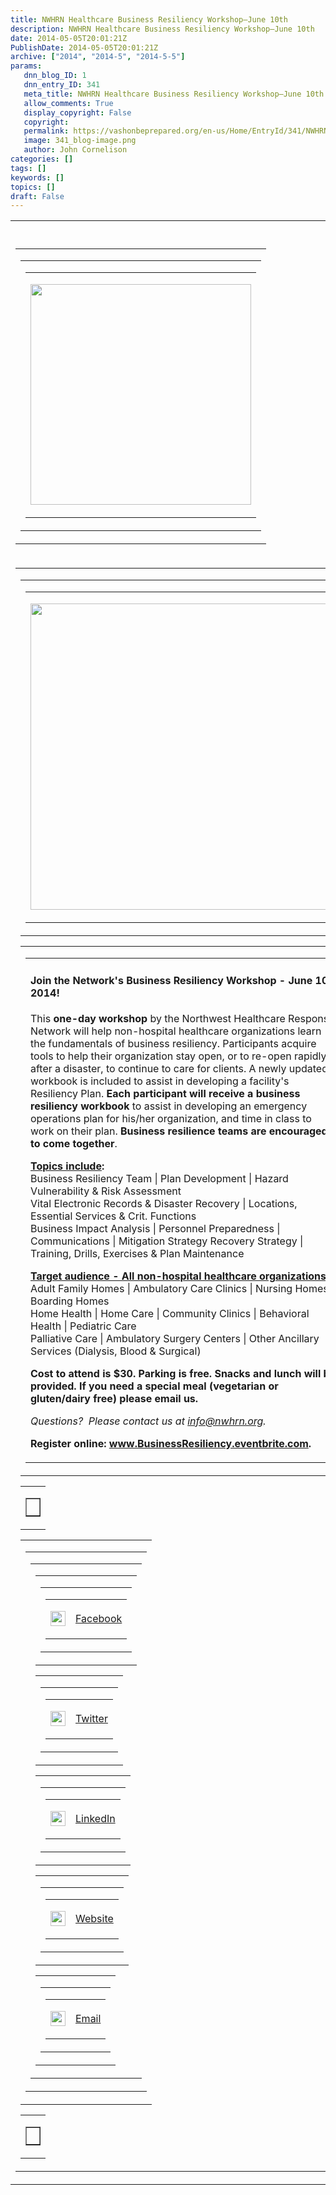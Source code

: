 ```yaml
---
title: NWHRN Healthcare Business Resiliency Workshop–June 10th
description: NWHRN Healthcare Business Resiliency Workshop–June 10th
date: 2014-05-05T20:01:21Z
PublishDate: 2014-05-05T20:01:21Z
archive: ["2014", "2014-5", "2014-5-5"]
params:
   dnn_blog_ID: 1
   dnn_entry_ID: 341
   meta_title: NWHRN Healthcare Business Resiliency Workshop–June 10th
   allow_comments: True
   display_copyright: False
   copyright: 
   permalink: https://vashonbeprepared.org/en-us/Home/EntryId/341/NWHRN-Healthcare-Business-Resiliency-Workshop-ndash-June-10th
   image: 341_blog-image.png
   author: John Cornelison
categories: []
tags: []
keywords: []
topics: []
draft: False
---
```


<table cellspacing="0" cellpadding="0" border="0"><tbody>     <tr>       <td valign="top">&nbsp;</td>     </tr>      <tr>       <td valign="top">         <table cellspacing="0" cellpadding="0" border="0"><tbody>             <tr>               <td valign="top">                 <table cellspacing="0" cellpadding="0" border="0"><tbody>                     <tr>                       <td valign="top">                         <table cellspacing="0" cellpadding="0" border="0"><tbody>                             <tr>                               <td valign="top">                                 <p><img border="0" src="https://gallery.mailchimp.com/6e9d7c62003da17da733143e3/images/NWHRN_primary_RGB_small.jpg" width="353" align="center" /></p>                               </td>                             </tr>                           </tbody></table>                       </td>                     </tr>                   </tbody></table>               </td>             </tr>           </tbody></table>       </td>     </tr>      <tr>       <td valign="top">         <table cellspacing="0" cellpadding="0" border="0"><tbody>             <tr>               <td valign="top">                 <table cellspacing="0" cellpadding="0" border="0"><tbody>                     <tr>                       <td valign="top">                         <table cellspacing="0" cellpadding="0" border="0"><tbody>                             <tr>                               <td valign="top">                                 <p><a href="http://nwhrn.us3.list-manage.com/track/click?u=6e9d7c62003da17da733143e3&amp;id=7d7c8d552a&amp;e=284d661bd6"><img border="0" src="http://gallery.mailchimp.com/6e9d7c62003da17da733143e3/images/f7366794-0a8a-4169-adaf-04b54f0ba221.jpg" width="490" align="center" /></a></p>                               </td>                             </tr>                           </tbody></table>                       </td>                     </tr>                   </tbody></table>                  <table cellspacing="0" cellpadding="0" border="0"><tbody>                     <tr>                       <td valign="top">                         <table cellspacing="0" cellpadding="0" border="0"><tbody>                             <tr>                               <td valign="top">                                 <h4>Join the Network's Business Resiliency Workshop - June 10, 2014! </h4>                                  <p>This <strong>one-day workshop</strong> by the Northwest Healthcare Response Network will help non-hospital healthcare organizations learn the fundamentals of business resiliency. Participants acquire&#160; <br />tools to help their organization stay open, or to re-open rapidly after a disaster, to continue to care for clients. A newly updated workbook is included to assist in developing a facility's Resiliency Plan. <strong>Each participant will receive a business resiliency workbook</strong> to assist in developing an emergency operations plan for his/her organization, and time in class to work on their plan. <strong>Business resilience teams are encouraged to come together</strong>. </p>                                  <p><strong><u>Topics include</u></strong><strong>:</strong>                                    <br />Business Resiliency Team | Plan Development | Hazard Vulnerability &amp; Risk Assessment&#160; <br />Vital Electronic Records &amp; Disaster Recovery | Locations, Essential Services &amp; Crit. Functions&#160; <br />Business Impact Analysis | Personnel Preparedness | Communications | Mitigation Strategy Recovery Strategy | Training, Drills, Exercises &amp; Plan Maintenance </p>                                  <p><strong><u>Target audience - All non-hospital healthcare organizations</u></strong><strong>: </strong>                                    <br />Adult Family Homes | Ambulatory Care Clinics | Nursing Homes | Boarding Homes&#160; <br />Home Health | Home Care | Community Clinics | Behavioral Health | Pediatric Care&#160; <br />Palliative Care | Ambulatory Surgery Centers | Other Ancillary Services (Dialysis, Blood &amp; Surgical)</p>                                  <p><strong>Cost to attend is $30. Parking is free. Snacks and lunch will be provided. If you need a special meal (vegetarian or gluten/dairy free) please email us. </strong></p>                                  <p><em>Questions?&#160; Please contact us at </em><em><a href="mailto:info@nwhrn.org">info@nwhrn.org</a></em><em>. </em></p>                                  <p><strong>Register online: <a href="http://nwhrn.us3.list-manage.com/track/click?u=6e9d7c62003da17da733143e3&amp;id=7bf0525313&amp;e=284d661bd6">www.BusinessResiliency.eventbrite.com</a>. </strong></p>                               </td>                             </tr>                           </tbody></table>                       </td>                     </tr>                   </tbody></table>                  <table cellspacing="0" cellpadding="0" border="0"><tbody>                     <tr>                       <td>                         <table cellspacing="0" cellpadding="0" border="1"><tbody>                             <tr>                               <td>&nbsp;</td>                             </tr>                           </tbody></table>                       </td>                     </tr>                   </tbody></table>                  <table cellspacing="0" cellpadding="0" border="0"><tbody>                     <tr>                       <td valign="top">                         <table cellspacing="0" cellpadding="0" border="0"><tbody>                             <tr>                               <td>                                 <table cellspacing="0" cellpadding="0" border="0"><tbody>                                     <tr>                                       <td valign="top">                                         <table cellspacing="0" cellpadding="0" border="0"><tbody>                                             <tr>                                               <td valign="top">                                                 <table cellspacing="0" cellpadding="0" border="0"><tbody>                                                     <tr>                                                       <td>                                                         <table cellspacing="0" cellpadding="0" border="0"><tbody>                                                             <tr>                                                               <td width="18">                                                                 <p><a href="http://nwhrn.us3.list-manage.com/track/click?u=6e9d7c62003da17da733143e3&amp;id=2842306f72&amp;e=284d661bd6"><img border="0" src="http://cdn-images.mailchimp.com/icons/social-block/color-facebook-128.png" width="24" height="24" /></a></p>                                                               </td>                                                                <td>                                                                 <p><a href="http://nwhrn.us3.list-manage.com/track/click?u=6e9d7c62003da17da733143e3&amp;id=88452f861c&amp;e=284d661bd6">Facebook</a></p>                                                               </td>                                                             </tr>                                                           </tbody></table>                                                       </td>                                                     </tr>                                                   </tbody></table>                                               </td>                                             </tr>                                           </tbody></table>                                          <table cellspacing="0" cellpadding="0" border="0"><tbody>                                             <tr>                                               <td valign="top">                                                 <table cellspacing="0" cellpadding="0" border="0"><tbody>                                                     <tr>                                                       <td>                                                         <table cellspacing="0" cellpadding="0" border="0"><tbody>                                                             <tr>                                                               <td width="18">                                                                 <p><a href="http://nwhrn.us3.list-manage.com/track/click?u=6e9d7c62003da17da733143e3&amp;id=16b101f947&amp;e=284d661bd6"><img border="0" src="http://cdn-images.mailchimp.com/icons/social-block/color-twitter-128.png" width="24" height="24" /></a></p>                                                               </td>                                                                <td>                                                                 <p><a href="http://nwhrn.us3.list-manage.com/track/click?u=6e9d7c62003da17da733143e3&amp;id=f602eec5bc&amp;e=284d661bd6">Twitter</a></p>                                                               </td>                                                             </tr>                                                           </tbody></table>                                                       </td>                                                     </tr>                                                   </tbody></table>                                               </td>                                             </tr>                                           </tbody></table>                                          <table cellspacing="0" cellpadding="0" border="0"><tbody>                                             <tr>                                               <td valign="top">                                                 <table cellspacing="0" cellpadding="0" border="0"><tbody>                                                     <tr>                                                       <td>                                                         <table cellspacing="0" cellpadding="0" border="0"><tbody>                                                             <tr>                                                               <td width="18">                                                                 <p><a href="http://nwhrn.us3.list-manage1.com/track/click?u=6e9d7c62003da17da733143e3&amp;id=49a1203894&amp;e=284d661bd6"><img border="0" src="http://cdn-images.mailchimp.com/icons/social-block/color-linkedin-128.png" width="24" height="24" /></a></p>                                                               </td>                                                                <td>                                                                 <p><a href="http://nwhrn.us3.list-manage.com/track/click?u=6e9d7c62003da17da733143e3&amp;id=5751f5dcf2&amp;e=284d661bd6">LinkedIn</a></p>                                                               </td>                                                             </tr>                                                           </tbody></table>                                                       </td>                                                     </tr>                                                   </tbody></table>                                               </td>                                             </tr>                                           </tbody></table>                                          <table cellspacing="0" cellpadding="0" border="0"><tbody>                                             <tr>                                               <td valign="top">                                                 <table cellspacing="0" cellpadding="0" border="0"><tbody>                                                     <tr>                                                       <td>                                                         <table cellspacing="0" cellpadding="0" border="0"><tbody>                                                             <tr>                                                               <td width="18">                                                                 <p><a href="http://nwhrn.us3.list-manage.com/track/click?u=6e9d7c62003da17da733143e3&amp;id=055ba21872&amp;e=284d661bd6"><img border="0" src="http://cdn-images.mailchimp.com/icons/social-block/color-link-128.png" width="24" height="24" /></a></p>                                                               </td>                                                                <td>                                                                 <p><a href="http://nwhrn.us3.list-manage.com/track/click?u=6e9d7c62003da17da733143e3&amp;id=d9d0b3249f&amp;e=284d661bd6">Website</a></p>                                                               </td>                                                             </tr>                                                           </tbody></table>                                                       </td>                                                     </tr>                                                   </tbody></table>                                               </td>                                             </tr>                                           </tbody></table>                                          <table cellspacing="0" cellpadding="0" border="0"><tbody>                                             <tr>                                               <td valign="top">                                                 <table cellspacing="0" cellpadding="0" border="0"><tbody>                                                     <tr>                                                       <td>                                                         <table cellspacing="0" cellpadding="0" border="0"><tbody>                                                             <tr>                                                               <td width="18">                                                                 <p><a href="mailto:info@nwhrn.org"><img border="0" src="http://cdn-images.mailchimp.com/icons/social-block/color-forwardtofriend-128.png" width="24" height="24" /></a></p>                                                               </td>                                                                <td>                                                                 <p><a href="mailto:info@nwhrn.org">Email</a></p>                                                               </td>                                                             </tr>                                                           </tbody></table>                                                       </td>                                                     </tr>                                                   </tbody></table>                                               </td>                                             </tr>                                           </tbody></table>                                       </td>                                     </tr>                                   </tbody></table>                               </td>                             </tr>                           </tbody></table>                       </td>                     </tr>                   </tbody></table>                  <table cellspacing="0" cellpadding="0" border="0"><tbody>                     <tr>                       <td>                         <table cellspacing="0" cellpadding="0" border="1"><tbody>                             <tr>                               <td>&nbsp;</td>                             </tr>                           </tbody></table>                       </td>                     </tr>                   </tbody></table>               </td>             </tr>           </tbody></table>       </td>     </tr>   </tbody></table>
